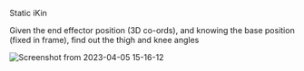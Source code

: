 Static iKin

Given the end effector position (3D co-ords), and knowing the base position (fixed in frame), find out the thigh and knee angles

![Screenshot from 2023-04-05 15-16-12](https://user-images.githubusercontent.com/91419527/230046038-c78b1c00-f2a0-4e3b-b9ce-c27bc8ca69b6.png)

